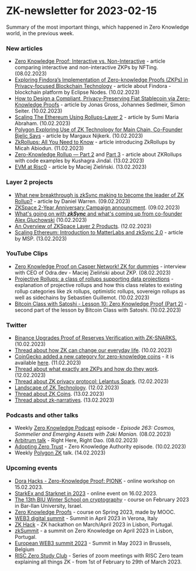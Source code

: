 # ZK-newsletter for 2023-02-15
Summary of the most important things, which happened in Zero Knowledge world, in the previous week.

### New articles
* [Zero Knowledge Proof: Interactive vs. Non-Interactive](https://nfting.medium.com/zero-knowledge-proof-interactive-vs-non-interactive-a8ba6e2cd7c7) - article comparing interactive and non-interactive ZKPs by NFTing. (08.02.2023)
* [Exploring Findora’s Implementation of Zero-knowledge Proofs (ZKPs) in Privacy-focused Blockchain Technology](https://medium.com/@eclipsenodes/exploring-findoras-implementation-of-zero-knowledge-proofs-zkps-in-privacy-focused-blockchain-4ab20dcbbed9) - article about Findora - blockchain platform by Eclipse Nodes. (10.02.2023)
* [How to Design a Compliant, Privacy-Preserving Fiat Stablecoin via Zero-Knowledge Proofs](https://jonasgross.medium.com/how-to-design-a-compliant-privacy-preserving-fiat-stablecoin-via-zero-knowledge-proofs-b76f6fdff75d) - article by Jonas Gross, Johannes Sedlmeir, Simon Seiter. (10.02.2023)
* [Scaling The Ethereum Using Rollups-Layer 2](https://kbaiiitmk.medium.com/scaling-the-ethereum-using-rollups-layer-2-a9b488ca2fe) - article by Sumi Maria Abraham. (10.02.2023)
* [Polygon Exploring Use of ZK Technology for Main Chain, Co-Founder Bjelic Says](https://www.coindesk.com/tech/2023/02/10/polygon-exploring-use-of-zk-technology-for-main-chain-co-founder-bjelic-says/) - article by Margaux Nijkerk. (10.02.2023)
* [ZkRollups: All You Need to Know](https://www.cryptopolitan.com/zkrollups-all-you-need-to-know/) - article introducing ZkRollups by Micah Abiodun. (11.02.2023)
* [Zero-Knowledge Rollup — Part 2](https://medium.com/cumberlandlabs/zero-knowledge-rollup-erc-20-token-part-2-ab4309725398) and [Part 3](https://medium.com/cumberlandlabs/zero-knowledge-rollup-erc-20-token-part-3-631666188d4c) - article about ZKRollups with code examples by Kushagra Jindal. (13.02.2023)
* [EVM at Risc0](https://odra.dev/blog/evm-at-risc0/) - article by Maciej Zieliński. (13.02.2023)

### Layer 2 projects
* [What new breakthrough is zkSync making to become the leader of ZK Rollup?](https://cryptosaurus.tech/what-new-breakthrough-is-zksync-making-to-become-the-leader-of-zk-rollup/) - article by Daniel Warren. (09.02.2023)
* [ZKSpace 2-Year Anniversary Campaign announcment](https://twitter.com/ZKSpaceOfficial/status/1623610267845427201). (09.02.2023)
* [What's going on with ***zkSync*** and what's coming up from co-founder Alex Gluchowski](https://twitter.com/gluk64/status/1624037875581845505?s=20&t=SCg6pg-QAzm5OWdoD2gKXw) (10.02.2023)
* [An Overview of ZKSpace Layer 2 Products](https://twitter.com/ZKSpaceOfficial/status/1624743035350446089). (12.02.2023)
* [Scaling Ethereum: Introduction to MatterLabs and zkSync 2.0](https://medium.com/@greentusker/scaling-ethereum-introduction-to-matterlabs-and-zksync-2-0-6e2c90a45030) - article by MSP. (13.02.2023)

### YouTube Clips
* [Zero Knowledge Proof on Casper Network! ZK for dummies](https://www.youtube.com/watch?v=yd6mbuAmwMA) - interview with CEO of Odra.dev - Maciej Zieliński about ZKP. (08.02.2023)
* [Projective Rollups: a class of rollups supporting data projections](https://www.youtube.com/watch?v=XgOK4Gf9tO8) - explanation of projective rollups and how this class relates to existing rollup categories like zk rollups, optimistic rollups, sovereign rollups as well as sidechains by Sebastien Guillemot. (10.02.2023)
* [Bitcoin Class with Satoshi -  Lesson 10: Zero Knowledge Proof (Part 2)](https://www.youtube.com/watch?v=9WhjSKQjoW4) - second part of the lesson by Bitcoin Class with Satoshi. (10.02.2023)

### Twitter
* [Binance Upgrades Proof of Reserves Verification with ZK-SNARKS.](https://twitter.com/cz_binance/status/1623971713431007232?s=46&t=Fhkwnhf23CfJnPVx-bfDnA) (10.02.2023)
* [Thread about how ZK can change our everyday life](https://twitter.com/CryptoHub210/status/1624139650225868800). (10.02.2023)
* [CoinGecko added a new category for zero-knowledge coins](https://twitter.com/coingecko/status/1624471356057456640) - it is available [here](https://www.coingecko.com/en/categories/zero-knowledge-zk). (11.02.2023) 
* [Thread about what exactly are ZKPs and how do they work](https://twitter.com/voidcasherc/status/1624789571685810178). (12.02.2023)
* [Thread about ZK privacy protocol: Lelantus Spark](https://twitter.com/firoorg/status/1624823968090951680). (12.02.2023)
* [Landscape of ZK Technology](https://twitter.com/hc_capital/status/1624713803131940869). (12.02.2023)
* [Thread about ZK Coins](https://twitter.com/CryptoShlug/status/1624954728726646786). (13.02.2023)
* [Thread about zk-narratives](https://twitter.com/0xSalazar/status/1625065205754388482). (13.02.2023)
 
### Podcasts and other talks
* Weekly [Zero Knowledge Podcast](https://zeroknowledge.fm/263-2/) episode - *Episode 263: Cosmos, Sommelier and Emerging Assets with Zaki Manian.* (08.02.2023) 
* [Arbitrum talk](https://twitter.com/arbitrum/status/1623410004765155328) - Right Here, Right Dao. (08.02.2023)
* [Adopting Zero Trust](https://open.spotify.com/episode/5iGoPEomjIlkYaNsvYFWHW?si=4bbb023ab551443b) - Zero Knowledge Authority episode. (10.02.2023)
* Weekly [Polygon ZK](https://twitter.com/0xPolygonZK/status/1625205997286596608) talk. (14.02.2023) 

### Upcoming events
* [Dora Hacks - Zero-Knowledge Proof: PlONK](https://www.youtube.com/watch?v=VbXO88Cm9-E) - online workshop on 15.02.2023. 
* [StarkEx and Starknet in 2023](https://twitter.com/i/spaces/1gqxvyZpVgWJB) - online event on 16.02.2023.
* [The 13th BIU Winter School on cryptography](https://cyber.biu.ac.il/event/the-13th-biu-winter-school-on-cryptography/) - course on February 2023 in Bar-Ilan University, Israel.
* [Zero Knowledge Proofs](https://zk-learning.org/) - course on Spring 2023, made by MOOC.
* [WEB3 digital summit](https://web3digitalsummit.com/) - Summit in April 2023 in Verona, Italy
* [ZK Hack](https://zkhack.dev/?utm_source=substack&utm_medium=email) - ZK hackathon on March/April 2023 in Lisbon, Portugal.
* [zkSummit](https://www.zksummit.com/) - a summit on Zero Knowledge on April 2023 in Lisbon, Portugal.
* [European WEB3 summit 2023](https://www.web3eurosummit.eu/) - Summit in May 2023 in Brussels, Belgium
* [RISC Zero Study Club](https://twitter.com/RiscZero/status/1620058982672117766) - Series of zoom meetings with RISC Zero team explaining all things ZK - from 1st of February to 29th of March 2023.
